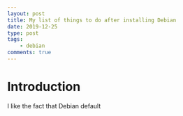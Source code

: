 ```yaml
---
layout: post
title: My list of things to do after installing Debian
date: 2019-12-25
type: post
tags:
    - debian
comments: true
---
```


# Introduction
I like the fact that Debian default 
